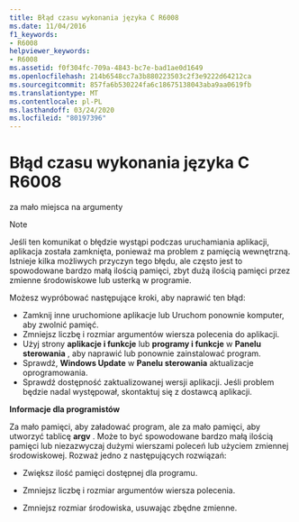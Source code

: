 ```yaml
---
title: Błąd czasu wykonania języka C R6008
ms.date: 11/04/2016
f1_keywords:
- R6008
helpviewer_keywords:
- R6008
ms.assetid: f0f304fc-709a-4843-bc7e-bad1ae0d1649
ms.openlocfilehash: 214b6548cc7a3b880223503c2f3e9222d64212ca
ms.sourcegitcommit: 857fa6b530224fa6c18675138043aba9aa0619fb
ms.translationtype: MT
ms.contentlocale: pl-PL
ms.lasthandoff: 03/24/2020
ms.locfileid: "80197396"
---
```

# <a name="c-runtime-error-r6008"></a>Błąd czasu wykonania języka C R6008

za mało miejsca na argumenty

> [!NOTE]
> Jeśli ten komunikat o błędzie wystąpi podczas uruchamiania aplikacji, aplikacja została zamknięta, ponieważ ma problem z pamięcią wewnętrzną. Istnieje kilka możliwych przyczyn tego błędu, ale często jest to spowodowane bardzo małą ilością pamięci, zbyt dużą ilością pamięci przez zmienne środowiskowe lub usterką w programie.
>
> Możesz wypróbować następujące kroki, aby naprawić ten błąd:
>
> - Zamknij inne uruchomione aplikacje lub Uruchom ponownie komputer, aby zwolnić pamięć.
> - Zmniejsz liczbę i rozmiar argumentów wiersza polecenia do aplikacji.
> - Użyj strony **aplikacje i funkcje** lub **programy i funkcje** w **Panelu sterowania** , aby naprawić lub ponownie zainstalować program.
> - Sprawdź, **Windows Update** w **Panelu sterowania** aktualizacje oprogramowania.
> - Sprawdź dostępność zaktualizowanej wersji aplikacji. Jeśli problem będzie nadal występował, skontaktuj się z dostawcą aplikacji.

**Informacje dla programistów**

Za mało pamięci, aby załadować program, ale za mało pamięci, aby utworzyć tablicę **argv** . Może to być spowodowane bardzo małą ilością pamięci lub niezazwyczaj dużymi wierszami poleceń lub użyciem zmiennej środowiskowej. Rozważ jedno z następujących rozwiązań:

- Zwiększ ilość pamięci dostępnej dla programu.

- Zmniejsz liczbę i rozmiar argumentów wiersza polecenia.

- Zmniejsz rozmiar środowiska, usuwając zbędne zmienne.
